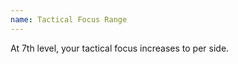 ```yaml
---
name: Tactical Focus Range
---
```

At 7th level, your tactical focus increases to <me-distance length="20" /> per side.
